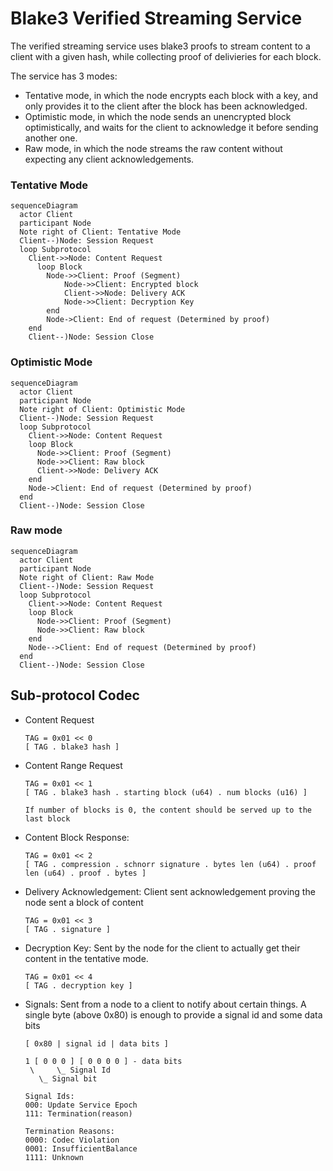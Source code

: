 # Blake3 Verified Streaming Service

The verified streaming service uses blake3 proofs to stream content to a client with a given hash, while collecting proof of delivieries for each block.

The service has 3 modes:

- Tentative mode, in which the node encrypts each block with a key, and only provides it to the client after the block has been acknowledged.
- Optimistic mode, in which the node sends an unencrypted block optimistically, and waits for the client to acknowledge it before sending another one.
- Raw mode, in which the node streams the raw content without expecting any client acknowledgements.

### Tentative Mode

```mermaid
sequenceDiagram
  actor Client
  participant Node
  Note right of Client: Tentative Mode
  Client--)Node: Session Request
  loop Subprotocol
    Client->>Node: Content Request 
      loop Block
        Node->>Client: Proof (Segment)
    		Node->>Client: Encrypted block
    		Client->>Node: Delivery ACK
    		Node->>Client: Decryption Key
    	end
    	Node->Client: End of request (Determined by proof)
    end
    Client--)Node: Session Close
```
    
### Optimistic Mode  

```mermaid
sequenceDiagram
  actor Client
  participant Node
  Note right of Client: Optimistic Mode
  Client--)Node: Session Request
  loop Subprotocol
    Client->>Node: Content Request 
    loop Block
      Node->>Client: Proof (Segment)
      Node->>Client: Raw block
      Client->>Node: Delivery ACK
    end
    Node->Client: End of request (Determined by proof)
  end
  Client--)Node: Session Close
```
    
### Raw mode

```mermaid
sequenceDiagram
  actor Client
  participant Node
  Note right of Client: Raw Mode
  Client--)Node: Session Request
  loop Subprotocol
    Client->>Node: Content Request 
    loop Block
      Node->>Client: Proof (Segment)
      Node->>Client: Raw block
    end
    Node-->Client: End of request (Determined by proof)
  end
  Client--)Node: Session Close
```
    
## Sub-protocol Codec

- Content Request
    
  ```
  TAG = 0x01 << 0
  [ TAG . blake3 hash ]
  ```
    
- Content Range Request
    
  ```
  TAG = 0x01 << 1
  [ TAG . blake3 hash . starting block (u64) . num blocks (u16) ]

  If number of blocks is 0, the content should be served up to the last block
  ```
    
- Content Block Response:
    
  ```
  TAG = 0x01 << 2
  [ TAG . compression . schnorr signature . bytes len (u64) . proof len (u64) . proof . bytes ]
  ```
    
- Delivery Acknowledgement: Client sent acknowledgement proving the node sent a block of content
        
  ```
  TAG = 0x01 << 3
  [ TAG . signature ]
  ```
        
- Decryption Key: Sent by the node for the client to actually get their content in the tentative mode.

  ```
  TAG = 0x01 << 4
  [ TAG . decryption key ]
  ```
        
- Signals: Sent from a node to a client to notify about certain things. A single byte (above 0x80) is enough to provide a signal id and some data bits 

  ```
  [ 0x80 | signal id | data bits ]
      
  1 [ 0 0 0 ] [ 0 0 0 0 ] - data bits
   \     \_ Signal Id
     \_ Signal bit
        
  Signal Ids:
  000: Update Service Epoch
  111: Termination(reason)
      
  Termination Reasons:
  0000: Codec Violation
  0001: InsufficientBalance
  1111: Unknown
  ```
